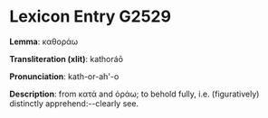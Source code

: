 # Lexicon Entry G2529

**Lemma**: καθοράω

**Transliteration (xlit)**: kathoráō

**Pronunciation**: kath-or-ah'-o

**Description**:
from κατά and ὁράω; to behold fully, i.e. (figuratively) distinctly apprehend:--clearly see.
